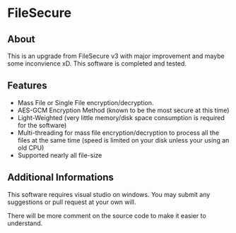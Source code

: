# FileSecure

## About
This is an upgrade from FileSecure v3 with major improvement and maybe some inconvience xD.
This software is completed and tested.

## Features
* Mass File or Single File encryption/decryption.
* AES-GCM Encryption Method (known to be the most secure at this time)
* Light-Weighted (very little memory/disk space consumption is required for the software)
* Multi-threading for mass file encryption/decryption to process all the files at the same time (speed is limited on your disk unless your using an old CPU)
* Supported nearly all file-size
## Additional Informations
This software requires visual studio on windows. You may submit any suggestions or pull request at your own will.

There will be more comment on the source code to make it easier to understand.
